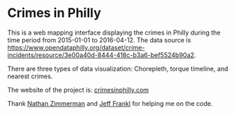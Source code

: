 # Crimes in Philly

This is a web mapping interface displaying the crimes in Philly during the time period from 2015-01-01 to 2016-04-12.
The data source is https://www.opendataphilly.org/dataset/crime-incidents/resource/3e00a40d-8444-418c-b3a6-bef5524b90a2. 

There are three types of data visualization: Chorepleth, torque timeline, and nearest crimes.  

The website of the project is: [crimesinphilly.com](http://crimesinphilly.com.s3-website-us-east-1.amazonaws.com/)

Thank [Nathan Zimmerman](https://github.com/moradology) and [Jeff Frankl](https://github.com/jfrankl) for helping me on the code.
